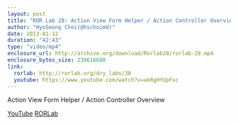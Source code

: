 ```yaml
---
layout: post
title: "ROR Lab 28: Action View Form Helper / Action Controller Overview"
author: "HyoSeong Choi(@hschoimd)"
date: 2013-01-12
duration: "42:43"
type: "video/mp4"
enclosure_url: http://archive.org/download/Rorlab28/rorlab-28.mp4
enclosure_bytes_size: 239616680
link:
  rorlab: http://rorlab.org/dry_labs/30
  youtube: https://www.youtube.com/watch?v=akRgHYUpFxc
---
```


<p> Action View Form Helper / Action Controller Overview</p>

<div class="btn-group">
  <a class="btn btn-default btn-xs" href="{{ page.link.youtube }}">YouTube</a>
  <a class="btn btn-default btn-xs" href="{{ page.link.rorlab }}">RORLab</a>
</div>